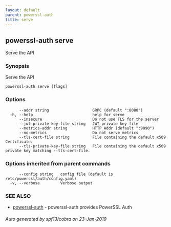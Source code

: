 ```yaml
---
layout: default
parent: powerssl-auth
title: serve
---
```

## powerssl-auth serve

Serve the API

### Synopsis

Serve the API

```
powerssl-auth serve [flags]
```

### Options

```
      --addr string                   GRPC (default ":8080")
  -h, --help                          help for serve
      --insecure                      Do not use TLS for the server
      --jwt-private-key-file string   JWT private key file
      --metrics-addr string           HTTP Addr (default ":9090")
      --no-metrics                    Do not serve metrics
      --tls-cert-file string          File containing the default x509 Certificate.
      --tls-private-key-file string   File containing the default x509 private key matching --tls-cert-file.
```

### Options inherited from parent commands

```
      --config string   config file (default is /etc/powerssl/auth/config.yaml)
  -v, --verbose         Verbose output
```

### SEE ALSO

* [powerssl-auth](powerssl-auth.md)	 - powerssl-auth provides PowerSSL Auth

###### Auto generated by spf13/cobra on 23-Jan-2019
